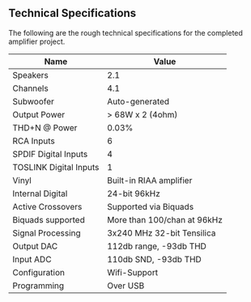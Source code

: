 ## Technical Specifications

The following are the rough technical specifications for the completed amplifier project. 

| Name | Value |
| ---- | ----- | 
| Speakers | 2.1 |
| Channels | 4.1 |
| Subwoofer | Auto-generated |
| Output Power | > 68W x 2 (4ohm) |
| THD+N @ Power | 0.03% |
| RCA Inputs | 6 |
| SPDIF Digital Inputs | 4 |
| TOSLINK Digital Inputs | 1 |
| Vinyl | Built-in RIAA amplifier |
| Internal Digital | 24-bit 96kHz | 
| Active Crossovers | Supported via Biquads |
| Biquads supported | More than 100/chan at 96kHz |
| Signal Processing | 3x240 MHz 32-bit Tensilica |
| Output DAC | 112db range, -93db THD |
| Input ADC | 110db SND, -93db THD |
| Configuration | Wifi-Support |
| Programming | Over USB |